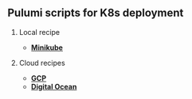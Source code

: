 <!--
 Copyright (c) 2021 Go Chronicles
 
 This software is released under the MIT License.
 https://opensource.org/licenses/MIT
-->

## Pulumi scripts for K8s deployment 

1. Local recipe
    - **[Minikube](https://github.com/nikhilakki/benchmark-rest-frameworks/tree/main/deploy/minikube)**

1. Cloud recipes
    - **[GCP](https://github.com/nikhilakki/benchmark-rest-frameworks/tree/main/deploy/gcp)**
    - **[Digital Ocean](https://github.com/nikhilakki/benchmark-rest-frameworks/tree/main/deploy/digitalocean)**
